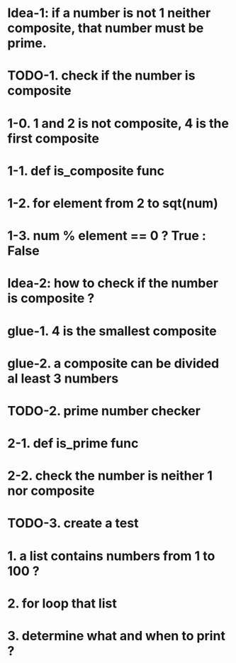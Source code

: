 # Idea-1: if a number is not 1 neither composite, that number must be prime.

# TODO-1. check if the number is composite
# 1-0. 1 and 2 is not composite, 4 is the first composite
# 1-1. def is_composite func
# 1-2. for element from 2 to sqt(num)
# 1-3. num % element == 0 ? True : False

# Idea-2: how to check if the number is composite ?
# glue-1. 4 is the smallest composite
# glue-2. a composite can be divided al least 3 numbers

# TODO-2. prime number checker
# 2-1. def is_prime func
# 2-2. check the number is neither 1 nor composite

# TODO-3. create a test
# 1. a list contains numbers from 1 to 100 ?
# 2. for loop that list
# 3. determine what and when to print ?